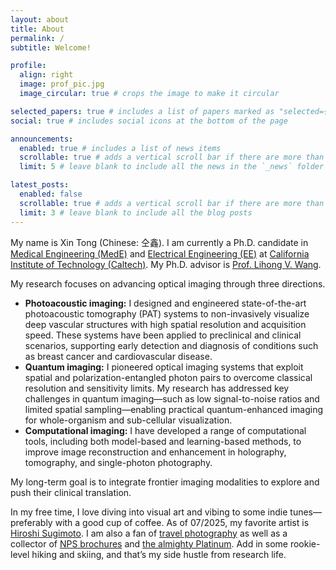 ```yaml
---
layout: about
title: About
permalink: /
subtitle: Welcome!

profile:
  align: right
  image: prof_pic.jpg
  image_circular: true # crops the image to make it circular

selected_papers: true # includes a list of papers marked as "selected={true}"
social: true # includes social icons at the bottom of the page

announcements:
  enabled: true # includes a list of news items
  scrollable: true # adds a vertical scroll bar if there are more than 3 news items
  limit: 5 # leave blank to include all the news in the `_news` folder

latest_posts:
  enabled: false
  scrollable: true # adds a vertical scroll bar if there are more than 3 new posts items
  limit: 3 # leave blank to include all the blog posts
---
```


My name is Xin Tong (Chinese: 仝鑫). I am currently a Ph.D. candidate in <a href="https://mede.caltech.edu/">Medical Engineering (MedE)</a> and <a href="https://www.ee.caltech.edu/">Electrical Engineering (EE)</a> at <a href="https://www.caltech.edu/">California Institute of Technology (Caltech)</a>. My Ph.D. advisor is <a href="https://scholar.google.com/citations?user=Kb_VdA8AAAAJ">Prof. Lihong V. Wang</a>.

My research focuses on advancing optical imaging through three directions.
<ul>
  <li><b>Photoacoustic imaging:</b> I designed and engineered state-of-the-art photoacoustic tomography (PAT) systems to non-invasively visualize deep vascular structures with high spatial resolution and acquisition speed. These systems have been applied to preclinical and clinical scenarios, supporting early detection and diagnosis of conditions such as breast cancer and cardiovascular disease.</li>
  <li><b>Quantum imaging:</b> I pioneered optical imaging systems that exploit spatial and polarization-entangled photon pairs to overcome classical resolution and sensitivity limits. My research has addressed key challenges in quantum imaging—such as low signal-to-noise ratios and limited spatial sampling—enabling practical quantum-enhanced imaging for whole-organism and sub-cellular visualization.</li>
  <li><b>Computational imaging:</b> I have developed a range of computational tools, including both model-based and learning-based methods, to improve image reconstruction and enhancement in holography, tomography, and single-photon photography.</li>
</ul>

My long-term goal is to integrate frontier imaging modalities to explore and push their clinical translation.

In my free time, I love diving into visual art and vibing to some indie tunes—preferably with a good cup of coffee. As of 07/2025, my favorite artist is <a href="https://www.sugimotohiroshi.com/">Hiroshi Sugimoto</a>. I am also a fan of <a href="https://xintong.myportfolio.com/">travel photography</a> as well as a collector of <a href="https://npshistory.com/brochures/">NPS brochures</a> and <a href="https://www.reddit.com/r/Trophies/">the almighty Platinum</a>. Add in some rookie-level hiking and skiing, and that’s my side hustle from research life.
